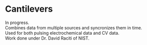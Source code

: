 # Cantilevers
In progress.  
Combines data from multiple sources and syncronizes them in time.  
Used for both pulsing electrochemical data and CV data.  
Work done under Dr. David Raciti of NIST.

